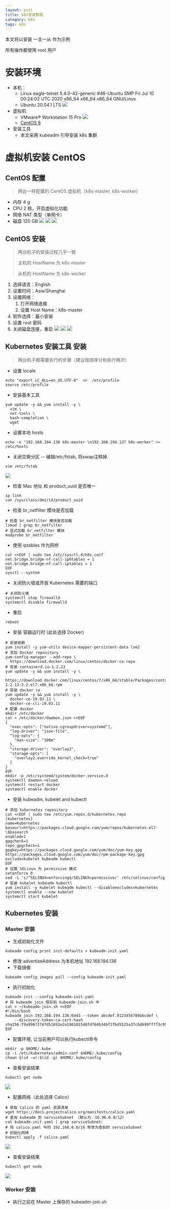```yaml
---
layout: post
title: k8s安装教程
category: k8s
tags: k8s
---
```

本文将以安装 一主一从 作为示例

所有操作都使用 root 用户

# 安装环境
* 本机：
    * Linux eagle-telnet 5.4.0-42-generic #46-Ubuntu SMP Fri Jul 10 00:24:02 UTC 2020 x86_64 x86_64 x86_64 GNU/Linux
    * Ubuntu 20.04.1 LTS
    ![](https://raw.githubusercontent.com/SolitaryEagle/SolitaryEagle.github.io/master/_posts/k8s/Ubuntu.png)
* 虚拟机
    * VMware® Workstation 15 Pro
    ![](https://raw.githubusercontent.com/SolitaryEagle/SolitaryEagle.github.io/master/_posts/k8s/VMware.png)
    * [CentOS 8](https://mirrors.aliyun.com/centos/8/isos/x86_64/CentOS-8.2.2004-x86_64-boot.iso)
* 安装工具
    * 本文采用 kubeadm 引导安装 k8s 集群

# 虚拟机安装 CentOS 
## CentOS 配置
> 两台一样配置的 CentOS 虚拟机（k8s-master, k8s-worker)
* 内存 4 g
* CPU 2 核，开启虚拟化功能
* 网络 NAT 类型（单网卡）
* 磁盘 120 GB
![](https://raw.githubusercontent.com/SolitaryEagle/SolitaryEagle.github.io/master/_posts/k8s/CentOs1.png)
![](https://raw.githubusercontent.com/SolitaryEagle/SolitaryEagle.github.io/master/_posts/k8s/CentOs2.png)
![](https://raw.githubusercontent.com/SolitaryEagle/SolitaryEagle.github.io/master/_posts/k8s/CentOs3.png)
## CentOS 安装
> 两台机子的安装过程几乎一致
> 
> 主机的 HostName 为 k8s-master
>
> 从机的 HostName 为 k8s-worker

1. 选择语言：English
2. 设置时间：Asia/Shanghai
3. 设置网络：
    1. 打开网络连接
    2. 设置 Host Name：k8s-master
4. 软件选择：最小安装
5. 设置 root 密码
6. 关闭磁盘连接，重启
![](https://raw.githubusercontent.com/SolitaryEagle/SolitaryEagle.github.io/master/_posts/k8s/CentOs4.png)
![](https://raw.githubusercontent.com/SolitaryEagle/SolitaryEagle.github.io/master/_posts/k8s/CentOs5.png)
![](https://raw.githubusercontent.com/SolitaryEagle/SolitaryEagle.github.io/master/_posts/k8s/CentOs6.png)
## Kubernetes 安装工具 安装
> 两台机子都需要执行的步骤（建议按顺序分别执行两次）
* 设置 locale
```shell script
echo "export LC_ALL=en_US.UTF-8"  >>  /etc/profile 
source /etc/profile
```
* 安装基本工具
```shell script
yum update -y && yum install -y \
  vim \
  net-tools \
  bash-completion \
  wget
```
* 设置本地 hosts
```shell script
echo -e "192.168.194.136 k8s-master \n192.168.194.137 k8s-worker" >> /etc/hosts
```
* 关闭交换分区 -- 编辑/etc/fstab, 将swap注释掉.
 ```shell script
vim /etc/fstab
```
![](https://raw.githubusercontent.com/SolitaryEagle/SolitaryEagle.github.io/master/_posts/k8s/swap.png)
* 检查 Mac 地址 和 product_uuid 是否唯一
```shell script
ip link
cat /sys/class/dmi/id/product_uuid
```
* 检查 br_netfilter 模块是否加载
```shell script
# 检查 br_netfilter 模块是否加载
lsmod | grep br_netfilter
# 显式加载 br_netfilter 模块
modprobe br_netfilter
```
* 使用 iptables 作为网桥
```shell script
cat <<EOF | sudo tee /etc/sysctl.d/k8s.conf
net.bridge.bridge-nf-call-ip6tables = 1
net.bridge.bridge-nf-call-iptables = 1
EOF
sysctl --system
```
* 关闭防火墙或开放 Kubernetes 需要的端口
```shell script
# 关闭防火墙
systemctl stop firewalld
systemctl disable firewalld
```
* 重启
```shell script
reboot
```
* 安装 容器运行时 (此处选择 Docker)
```shell script
# 安装依赖
yum install -y yum-utils device-mapper-persistent-data lvm2
# 添加 Docker repository
yum-config-manager --add-repo \
  https://download.docker.com/linux/centos/docker-ce.repo
# 安装 containerd.io-1.2.13
yum update -y && yum install -y \
  https://download.docker.com/linux/centos/7/x86_64/stable/Packages/containerd.io-1.2.13-3.2.el7.x86_64.rpm
# 安装 docker ce
yum update -y && yum install -y \
  docker-ce-19.03.11 \
  docker-ce-cli-19.03.11
# 配置 docker
mkdir /etc/docker
cat > /etc/docker/daemon.json <<EOF
{
  "exec-opts": ["native.cgroupdriver=systemd"],
  "log-driver": "json-file",
  "log-opts": {
    "max-size": "100m"
  },
  "storage-driver": "overlay2",
  "storage-opts": [
    "overlay2.override_kernel_check=true"
  ]
}
EOF
mkdir -p /etc/systemd/system/docker.service.d
systemctl daemon-reload
systemctl restart docker
systemctl enable docker
```
* 安装 kubeadm, kubelet and kubectl
```shell script
# 添加 kubernetes repository
cat <<EOF | sudo tee /etc/yum.repos.d/kubernetes.repo
[kubernetes]
name=Kubernetes
baseurl=https://packages.cloud.google.com/yum/repos/kubernetes-el7-\$basearch
enabled=1
gpgcheck=1
repo_gpgcheck=1
gpgkey=https://packages.cloud.google.com/yum/doc/yum-key.gpg https://packages.cloud.google.com/yum/doc/rpm-package-key.gpg
exclude=kubelet kubeadm kubectl
EOF
# 设置 SELinux 为 permissive 模式
setenforce 0
sed -i 's/^SELINUX=enforcing$/SELINUX=permissive/' /etc/selinux/config
# 安装 kubelet kubeadm kubectl
yum install -y kubelet kubeadm kubectl --disableexcludes=kubernetes
systemctl enable --now kubelet
systemctl start kubelet
```
## Kubernetes 安装
### Master 安装
* 生成初始化文件
```shell script
kubeadm config print init-defaults > kubeadm-init.yaml
```
* 修改 advertiseAddress 为本机地址 192.168.194.136
* 下载镜像
```shell script
kubeadm config images pull --config kubeadm-init.yaml
```
* 执行初始化
```shell script
kubeadm init --config kubeadm-init.yaml
# 将 kubeadm join 保存到 kubeadm-join.sh 中
cat > ~/kubeadm-join.sh <<EOF
#!/bin/bash
kubeadm join 192.168.194.136:6443 --token abcdef.0123456789abcdef \
    --discovery-token-ca-cert-hash sha256:f9a99673747d51691e2a190101548fd764b34bf2fbd5525a37cbd699ffff3c95 
EOF
```
* 配置环境, 让当前用户可以执行kubectl命令
```shell script
mkdir -p $HOME/.kube
cp -i /etc/kubernetes/admin.conf $HOME/.kube/config
chown $(id -u):$(id -g) $HOME/.kube/config
```
* 查看安装结果
```shell script
kubectl get node
```
![](https://raw.githubusercontent.com/SolitaryEagle/SolitaryEagle.github.io/master/_posts/k8s/kubectl-get-node1.png)
* 配置网络（此处选择 Calico）
```shell script
# 获取 Calico 的 yaml 资源清单
wget https://docs.projectcalico.org/manifests/calico.yaml
# 查询 kubeadm 的 serviceSubnet （默认为：10.96.0.0/12）
cat kubeadm-init.yaml | grep serviceSubnet:
# 将 calico.yaml 中的 192.168.0.0/16 修改为查到的 serviceSubnet
# 初始化网络
kubectl apply -f calico.yaml
```
![](https://raw.githubusercontent.com/SolitaryEagle/SolitaryEagle.github.io/master/_posts/k8s/calico.png)
* 查看安装结果
```shell script
kubectl get node
```
![](https://raw.githubusercontent.com/SolitaryEagle/SolitaryEagle.github.io/master/_posts/k8s/kubectl-get-node2.png)

### Worker 安装
* 执行之前在 Master 上保存的 kubeadm-join.sh


